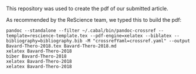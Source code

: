 This repository was used to create the pdf of our submitted article.

As recommended by the ReScience team, we typed this to build the pdf:

```
pandoc --standalone --filter ~/.cabal/bin/pandoc-crossref --template=rescience-template.tex --pdf-engine=xelatex --biblatex --bibliography=bibliography.bib -M "crossrefYaml=crossref.yaml" --output Bavard-Thero-2018.tex Bavard-Thero-2018.md
xelatex Bavard-Thero-2018
biber Bavard-Thero-2018
xelatex Bavard-Thero-2018
xelatex Bavard-Thero-2018
```
